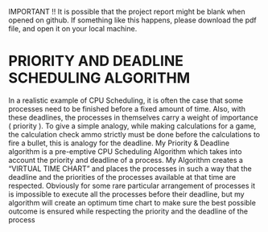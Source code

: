 IMPORTANT !! It is possible that the project report might be blank when opened on github. If something like this happens, please download the pdf file, and open it on your local machine.

# PRIORITY AND DEADLINE SCHEDULING ALGORITHM

In a realistic example of CPU Scheduling, it is often the case that some 
processes need to be finished before a fixed amount of time. Also, with these 
deadlines, the processes in themselves carry a weight of importance ( priority ). To 
give a simple analogy, while making calculations for a game, the calculation check 
ammo strictly must be done before the calculations to fire a bullet, this is analogy 
for the deadline. My Priority & Deadline algorithm is a pre-emptive CPU 
Scheduling Algorithm which takes into account the priority and deadline of a 
process. My Algorithm creates a “VIRTUAL TIME CHART” and places the 
processes in such a way that the deadline and the priorities of the processes 
available at that time are respected. Obviously for some rare particular 
arrangement of processes it is impossible to execute all the processes before their 
deadline, but my algorithm will create an optimum time chart to make sure the 
best possible outcome is ensured while respecting the priority and the deadline of 
the process
